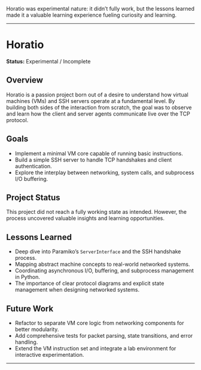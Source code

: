 Horatio was experimental nature: it didn’t fully work, but the lessons learned made it a valuable learning experience fueling curiosity and learning.



---
# Horatio

**Status:** Experimental / Incomplete

## Overview

Horatio is a passion project born out of a desire to understand how virtual machines (VMs) and SSH servers operate at a fundamental level. By building both sides of the interaction from scratch, the goal was to observe and learn how the client and server agents communicate live over the TCP protocol.

## Goals

* Implement a minimal VM core capable of running basic instructions.
* Build a simple SSH server to handle TCP handshakes and client authentication.
* Explore the interplay between networking, system calls, and subprocess I/O buffering.

## Project Status

This project did not reach a fully working state as intended. However, the process uncovered valuable insights and learning opportunities.

## Lessons Learned

* Deep dive into Paramiko’s `ServerInterface` and the SSH handshake process.
* Mapping abstract machine concepts to real-world networked systems.
* Coordinating asynchronous I/O, buffering, and subprocess management in Python.
* The importance of clear protocol diagrams and explicit state management when designing networked systems.

## Future Work

* Refactor to separate VM core logic from networking components for better modularity.
* Add comprehensive tests for packet parsing, state transitions, and error handling.
* Extend the VM instruction set and integrate a lab environment for interactive experimentation.

---


